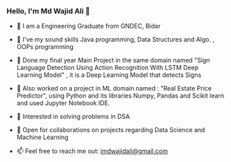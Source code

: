 ### Hello, I'm Md Wajid Ali 👋

- 🔭 I am a Engineering Graduate from GNDEC, Bidar
- 🌱 I've my sound skills Java programming, Data Structures and Algo. , OOPs programming
- 🙌 Done my final year Main Project in the same domain named "Sign Language Detection Using Action Recognition With LSTM Deep Learning Model" , it is a Deep Learning Model that detects Signs 
- 👯 Also worked on a project in ML domain named : "Real Estate Price Predictor", using Python and its libraries Numpy, Pandas and Scikit learn and used Jupyter Notebook IDE.
- 🤔 Interested in solving problems in DSA
- 💬 Open for collaborations on projects regarding Data Science and Machine Learning 

- 📫 Feel free to reach me out: imdwajidali@gmail.com
